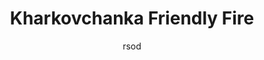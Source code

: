 ---
media: "images/rounds/war/kharkovchanka_friendly_fire.png"
media_type: image
title: Kharkovchanka Friendly Fire
author: [rsod]
desc: Soviet Marine Red Jamiroquai, moments before being struck by a 30mm AP cannon shell.
---